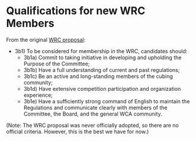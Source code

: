 # Qualifications for new WRC Members

From the original [WRC proposal](https://github.com/cubing/wrc-proposal/blob/master/WRC%20Proposal.txt#L32):

- 3b1) To be considered for membership in the WRC, candidates should:
  - 3b1a) Commit to taking initiative in developing and upholding the Purpose of the Committee;
  - 3b1b) Have a full understanding of current and past regulations;
  - 3b1c) Be an active and long-standing members of the cubing community;
  - 3b1d) Have extensive competition participation and organization experience;
  - 3b1e) Have a sufficiently strong command of English to maintain the Regulations and communicate clearly with members of the Committee, the Board, and the general WCA community.

(Note: The WRC proposal was never officially adopted, so there are no official criteria. However, this is the best we have for now.)